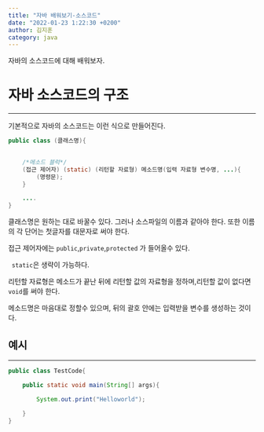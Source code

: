 ```yaml
---
title: "자바 배워보기-소스코드"
date: "2022-01-23 1:22:30 +0200"
author: 김지훈
category: java
---
```


자바의 소스코드에 대해 배워보자.

자바 소스코드의 구조
===

---
기본적으로 자바의 소스코드는 이런 식으로 만들어진다.

```java
public class (클래스명){
    

    /*메소드 블럭*/
    (접근 제어자) (static) (리턴할 자료형) 메소드명(입력 자료형 변수명, ...){
        (명령문);
    }

    ....
}
```
클래스명은 원하는 대로 바꿀수 있다. 그러나 소스파일의 이름과 같아야 한다. 또한 이름의 각 단어는 첫글자를 대문자로 써야 한다.

접근 제어자에는 ```public```,```private```,```protected``` 가 들어올수 있다.

``` static```은 생략이 가능하다.

리턴할 자료형은 메소드가 끝난 뒤에 리턴할 값의 자료형을 정하며,리턴할 값이 없다면 ```void```를 써야 한다.

메소드명은 마음대로 정할수 있으며, 뒤의 괄호 안에는 입력받을 변수를 생성하는 것이다.

예시
---
***
```java
public class TestCode{

    public static void main(String[] args){

        System.out.print("Helloworld");

    }
}
```





